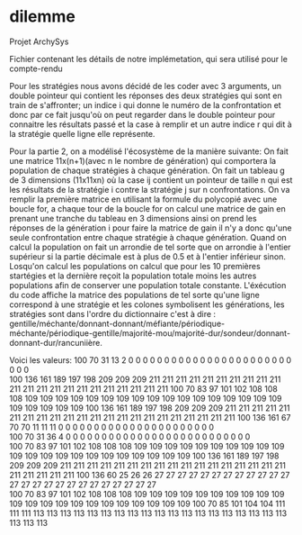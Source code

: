 # dilemme
Projet ArchySys

Fichier contenant les détails de notre implémetation, qui sera utilisé pour le compte-rendu

Pour les stratégies nous avons décidé de les coder avec 3 arguments, un double pointeur qui contient les réponses des
deux stratégies qui sont en train de s'affronter; un indice i qui donne le numéro de la confrontation et donc par ce fait
jusqu'où on peut regarder dans le double pointeur pour connaitre les résultats passé et la case à remplir et un autre indice r
qui dit à la stratégie quelle ligne elle représente.


Pour la partie 2, on a modélisé l'écosystème de la manière suivante:
On fait une matrice 11x(n+1)(avec n le nombre de génération) qui comportera la population de chaque stratégies à chaque génération.
On fait un tableau g de 3 dimensions (11x11xn) où la case ij contient un pointeur de taille n qui est les résultats de la stratégie i
contre la stratégie j sur n confrontations.
On va remplir la première matrice en utilisant la formule du polycopié avec une boucle for, a chaque tour de la boucle for on calcul une 
matrice de gain en prenant une tranche du tableau en 3 dimensions ainsi on prend les réponses de la génération i pour faire la matrice de 
gain il n'y a donc qu'une seule confrontation entre chaque stratégie à chaque génération.
Quand on calcul la population on fait un arrondie de tel sorte que on arrondie à l'entier supérieur si la partie décimale est à plus de 
0.5 et à l'entier inférieur sinon.
Losqu'on calcul les populations on calcul que pour les 10 premières startégies et la dernière reçoit la population totale moins les autres 
populations afin de conserver une population totale constante.
L'éxécution du code affiche la matrice des populations de tel sorte qu'une ligne correspond à une stratégie et les colones symbolisent les 
générations, les stratégies sont dans l'ordre du dictionnaire c'est à dire : gentille/méchante/donnant-donnant/méfiante/périodique-
méchante/périodique-gentille/majorité-mou/majorité-dur/sondeur/donnant-donnant-dur/rancuniière.

Voici les valeurs:
100	70	31	13	2	0	0	0	0	0	0	0	0	0	0	0	0	0	0	0	0	0	0	0	0	0	0	0	0	0	0	
100	136	161	189	197	198	209	209	209	211	211	211	211	211	211	211	211	211	211	211	211	211	211	211	211	211	211	211	211	211	211	
100	70	83	97	101	102	108	108	108	109	109	109	109	109	109	109	109	109	109	109	109	109	109	109	109	109	109	109	109	109	109	
100	136	161	189	197	198	209	209	209	211	211	211	211	211	211	211	211	211	211	211	211	211	211	211	211	211	211	211	211	211	211	
100	136	161	67	70	70	11	11	11	0	0	0	0	0	0	0	0	0	0	0	0	0	0	0	0	0	0	0	0	0	0	
100	70	31	36	4	0	0	0	0	0	0	0	0	0	0	0	0	0	0	0	0	0	0	0	0	0	0	0	0	0	0	
100	70	83	97	101	102	108	108	108	109	109	109	109	109	109	109	109	109	109	109	109	109	109	109	109	109	109	109	109	109	109	
100	136	161	189	197	198	209	209	209	211	211	211	211	211	211	211	211	211	211	211	211	211	211	211	211	211	211	211	211	211	211	
100	136	60	25	26	26	27	27	27	27	27	27	27	27	27	27	27	27	27	27	27	27	27	27	27	27	27	27	27	27	27	
100	70	83	97	101	102	108	108	108	109	109	109	109	109	109	109	109	109	109	109	109	109	109	109	109	109	109	109	109	109	109	
100	70	85	101	104	104	111	111	111	113	113	113	113	113	113	113	113	113	113	113	113	113	113	113	113	113	113	113	113	113	113	
